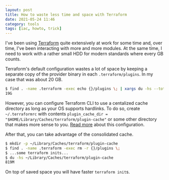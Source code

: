 ```yaml
---
layout: post
title: How to waste less time and space with Terraform
date: 2021-05-24 11:46
category: tools
tags: [iac, howto, trick]
---
```


I've been using [Terraform][tf] quite extensively at work for some time and,
over time, I've been interacting with more and more modules. At the same time,
I need to work with a rather small HDD for modern standards where every GB
counts.

Terraform's default configuration wastes a lot of space by keeping a separate
copy of the provider binary in each `.terraform/plugins`. In my case that was
about 20 GB.

```bash
$ find . -name .terraform -exec echo {}/plugins \; | xargs du -hs --total
19G
```

However, you can configure Terraform CLI to use a centalized cache directory as
long as your OS supports hardlinks. To do so, create `~/.terraformrc` with
contents `plugin_cache_dir = "$HOME/Library/Caches/terraform/plugin-cache"` or
some other directory that makes more sense to you. [Read more][doc] about 
this configuration.

After that, you can take advantage of the consolidated cache.

```bash
$ mkdir -p ~/Library/Caches/terraform/plugin-cache
$ find . -name .terraform -exec rm -r {}/plugins \;
$ ...some terraform inits...
$ du -hs ~/Library/Caches/terraform/plugin-cache
819M
```

On top of saved space you will have faster `terraform init`s.

[tf]: https://www.terraform.io/
[doc]: https://www.terraform.io/docs/configuration-0-11/providers.html#provider-plugin-cache